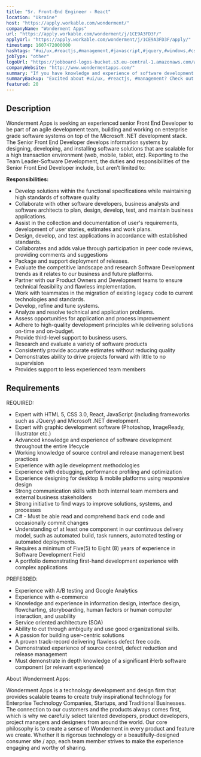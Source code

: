 ```yaml
---
title: "Sr. Front-End Engineer - React"
location: "Ukraine"
host: "https://apply.workable.com/wonderment/"
companyName: "Wonderment Apps"
url: "https://apply.workable.com/wonderment/j/1CE9A3FD3F/"
applyUrl: "https://apply.workable.com/wonderment/j/1CE9A3FD3F/apply/"
timestamp: 1607472000000
hashtags: "#ui/ux,#reactjs,#management,#javascript,#jquery,#windows,#css,#html,#scrum,#photoshop"
jobType: "other"
logoUrl: "https://jobboard-logos-bucket.s3.eu-central-1.amazonaws.com/wonderment-apps"
companyWebsite: "http://www.wondermentapps.com/"
summary: "If you have knowledge and experience of software development throughout the entire lifecycle, Wonderment Apps is looking for someone with your skillset."
summaryBackup: "Excited about #ui/ux, #reactjs, #management? Check out this job post!"
featured: 20
---
```


## Description

Wonderment Apps is seeking an experienced senior Front End Developer to be part of an agile development team, building and working on enterprise grade software systems on top of the Microsoft .NET development stack. The Senior Front End Developer develops information systems by designing, developing, and installing software solutions that are scalable for a high transaction environment (web, mobile, tablet, etc). Reporting to the Team Leader-Software Development, the duties and responsibilities of the Senior Front End Developer include, but aren’t limited to:

**Responsibilities:**

*   Develop solutions within the functional specifications while maintaining high standards of software quality
*   Collaborate with other software developers, business analysts and software architects to plan, design, develop, test, and maintain business applications.
*   Assist in the collection and documentation of user's requirements, development of user stories, estimates and work plans.
*   Design, develop, and test applications in accordance with established standards.
*   Collaborates and adds value through participation in peer code reviews, providing comments and suggestions
*   Package and support deployment of releases.
*   Evaluate the competitive landscape and research Software Development trends as it relates to our business and future platforms.
*   Partner with our Product Owners and Development teams to ensure technical feasibility and flawless implementation.
*   Work with teammates in the migration of existing legacy code to current technologies and standards.
*   Develop, refine and tune systems.
*   Analyze and resolve technical and application problems.
*   Assess opportunities for application and process improvement
*   Adhere to high-quality development principles while delivering solutions on-time and on-budget.
*   Provide third-level support to business users.
*   Research and evaluate a variety of software products
*   Consistently provide accurate estimates without reducing quality
*   Demonstrates ability to drive projects forward with little to no supervision
*   Provides support to less experienced team members

## Requirements

REQUIRED:

*   Expert with HTML 5, CSS 3.0, React, JavaScript (including frameworks such as JQuery) and Microsoft .NET development.
*   Expert with graphic development software (Photoshop, ImageReady, Illustrator etc.)
*   Advanced knowledge and experience of software development throughout the entire lifecycle
*   Working knowledge of source control and release management best practices
*   Experience with agile development methodologies
*   Experience with debugging, performance profiling and optimization
*   Experience designing for desktop & mobile platforms using responsive design
*   Strong communication skills with both internal team members and external business stakeholders
*   Strong initiative to find ways to improve solutions, systems, and processes
*   C# - Must be able read and comprehend back end code and occasionally commit changes
*   Understanding of at least one component in our continuous delivery model, such as automated build, task runners, automated testing or automated deployments.
*   Requires a minimum of Five(5) to Eight (8) years of experience in Software Development Field
*   A portfolio demonstrating first-hand development experience with complex applications

PREFERRED:

*   Experience with A/B testing and Google Analytics
*   Experience with e-commerce
*   Knowledge and experience in information design, interface design, flowcharting, storyboarding, human factors or human computer interaction, and usability
*   Service oriented architecture (SOA)
*   Ability to cut through ambiguity and use good organizational skills.
*   A passion for building user-centric solutions
*   A proven track-record delivering flawless defect free code.
*   Demonstrated experience of source control, defect reduction and release management
*   Must demonstrate in depth knowledge of a significant iHerb software component (or relevant experience)

About Wonderment Apps:

Wonderment Apps is a technology development and design firm that provides scalable teams to create truly inspirational technology for Enterprise Technology Companies, Startups, and Traditional Businesses. The connection to our customers and the products always comes first, which is why we carefully select talented developers, product developers, project managers and designers from around the world. Our core philosophy is to create a sense of Wonderment in every product and feature we create. Whether it is rigorous technology or a beautifully-designed consumer site / app, each team member strives to make the experience engaging and worthy of sharing.
